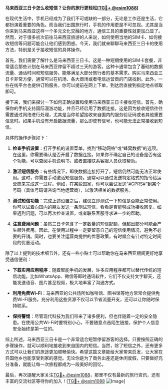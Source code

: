 **马来西亚三日卡怎么收短信？让你的旅行更轻松[[TG💪+ @esim1088](https://t.me/s/esim1088)]**

在现代生活中，手机已经成为了我们不可或缺的一部分，无论是工作还是生活，它都扮演着重要的角色。而当我们出国旅行时，手机的作用更是不可忽视。尤其是当你来到马来西亚这样一个多元文化交融的地方，通信工具的重要性就更加凸显了。然而，对于很多初次前往马来西亚旅游的人来说，如何使用当地的SIM卡、如何接收短信等问题可能会让他们感到困惑。今天，我们就来聊聊马来西亚三日卡的使用方法，特别是关于接收短信的具体操作。

首先，我们需要了解什么是马来西亚三日卡。这是一种短期使用的SIM卡套餐，非常适合那些计划在马来西亚停留不超过三天的游客。这种卡通常包含了基础的数据流量、通话时间和短信服务，能够满足大部分旅行者的基本需求。购买马来西亚三日卡非常方便，通常可以在机场、各大商场或者电信运营商的门店找到。此外，一些在线平台也提供订购服务，你可以提前在网上下单，到达后直接到指定地点领取即可。

接下来，我们来探讨一下如何正确设置和使用马来西亚三日卡接收短信。首先，确保你的手机支持国际漫游功能，并且已经启用了数据连接。这是因为接收短信往往需要通过网络进行处理，尤其是当你希望接收来自国内的服务验证码或者其他重要信息时。如果手机没有开启数据流量，那么即使有信号，也可能无法正常接收到短信。

具体的操作步骤如下：

1. **检查手机设置**：打开手机的设置菜单，找到“移动网络”或“蜂窝数据”的选项。在这里，你需要确认是否开启了数据连接。如果你不确定自己的设备是否有这个功能，可以查阅手机说明书，或者直接联系客服人员获取帮助。

2. **激活短信服务**：有些情况下，即使数据连接打开了，短信仍然可能无法正常使用。这时，你需要手动激活短信服务。通常可以通过发送特定格式的指令给运营商来完成这一过程。例如，在某些国家，你可以尝试发送“#GPRS#”到某个号码（具体号码请咨询当地运营商），以激活相关的数据服务。

3. **测试短信功能**：完成上述设置之后，建议立即测试一下短信是否能正常使用。你可以试着向国内的朋友发送一条测试短信，看看是否能够成功接收回复。如果遇到问题，可以再次检查设置，或者联系客服寻求进一步的帮助。

4. **注意费用问题**：虽然三日卡包含了一定数量的短信配额，但超出部分可能会产生额外费用。因此，在使用过程中一定要留意自己的短信使用情况，避免不必要的开销。同时，也要关注运营商提供的优惠政策，有时候会有针对特定时间段的优惠活动。

除了以上提到的技术细节外，还有一些小贴士可以帮助你在马来西亚期间更好地享受通信便利：

- **下载实用应用程序**：随着智能手机的发展，许多应用程序都可以替代传统的短信功能。比如WhatsApp、微信等即时通讯软件，它们不仅支持文字聊天，还能发送语音、图片甚至视频，极大地丰富了沟通方式。
  
- **利用免费Wi-Fi**：马来西亚的公共场所如咖啡馆、图书馆等地方常常会提供免费Wi-Fi服务。充分利用这些资源不仅可以节省流量开支，还可以让你随时保持联系。

- **保持警惕**：尽管现代科技为我们带来了诸多便利，但也伴随着一定的安全隐患。在使用公共Wi-Fi时要特别小心，不要随意点击陌生链接，保护个人信息安全始终是第一位的。

综上所述，马来西亚三日卡是一个非常适合短暂停留游客的选择。只要按照正确的步骤操作，就可以顺利地接收到来自国内的短信。当然，除了短信之外，还有更多方式可以让我们的旅途更加顺畅愉快。希望这篇文章能给大家带来启发，让大家在异国他乡也能享受到家的感觉。无论你是为了商务出差还是休闲度假，只要做好充分准备，就能让每一次旅程都成为一段美好的回忆。

最后，再次提醒大家关注[TG💪+ @esim1088](https://t.me/s/esim1088)，那里不仅有最新的旅行资讯，还有丰富的交流社区等待你的加入！[[TG💪+ @esim1088](https://t.me/s/esim1088) ![Image](https://i.postimg.cc/4NQfJmqS/Snipaste-2025-05-13-00-14-12.png)]